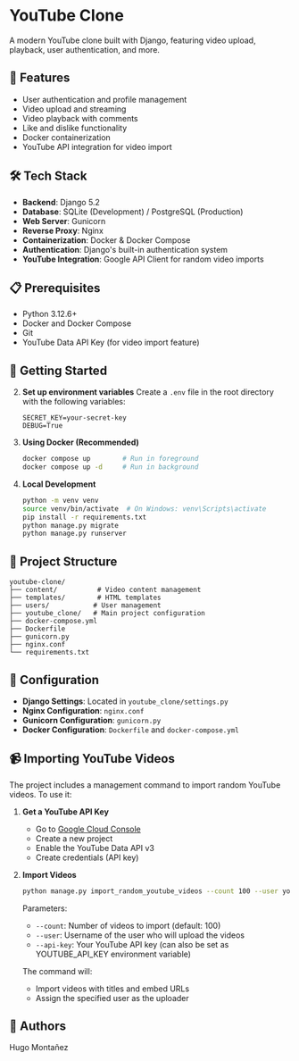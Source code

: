 # YouTube Clone

A modern YouTube clone built with Django, featuring video upload, playback, user authentication, and more.

## 🚀 Features

- User authentication and profile management
- Video upload and streaming
- Video playback with comments
- Like and dislike functionality
- Docker containerization
- YouTube API integration for video import

## 🛠️ Tech Stack

- **Backend**: Django 5.2
- **Database**: SQLite (Development) / PostgreSQL (Production)
- **Web Server**: Gunicorn
- **Reverse Proxy**: Nginx
- **Containerization**: Docker & Docker Compose
- **Authentication**: Django's built-in authentication system
- **YouTube Integration**: Google API Client for random video imports

## 📋 Prerequisites

- Python 3.12.6+
- Docker and Docker Compose
- Git
- YouTube Data API Key (for video import feature)

## 🚀 Getting Started


2. **Set up environment variables**
   Create a `.env` file in the root directory with the following variables:
   ```
   SECRET_KEY=your-secret-key
   DEBUG=True
   ```

3. **Using Docker (Recommended)**
   ```bash
   docker compose up        # Run in foreground
   docker compose up -d     # Run in background
   ```

4. **Local Development**
   ```bash
   python -m venv venv
   source venv/bin/activate  # On Windows: venv\Scripts\activate
   pip install -r requirements.txt
   python manage.py migrate
   python manage.py runserver
   ```

## 📁 Project Structure

```
youtube-clone/
├── content/          # Video content management
├── templates/        # HTML templates
├── users/           # User management
├── youtube_clone/   # Main project configuration
├── docker-compose.yml
├── Dockerfile
├── gunicorn.py
├── nginx.conf
└── requirements.txt
```

## 🔧 Configuration

- **Django Settings**: Located in `youtube_clone/settings.py`
- **Nginx Configuration**: `nginx.conf`
- **Gunicorn Configuration**: `gunicorn.py`
- **Docker Configuration**: `Dockerfile` and `docker-compose.yml`

## 📹 Importing YouTube Videos

The project includes a management command to import random YouTube videos. To use it:

1. **Get a YouTube API Key**
   - Go to [Google Cloud Console](https://console.cloud.google.com/)
   - Create a new project
   - Enable the YouTube Data API v3
   - Create credentials (API key)

2. **Import Videos**
   ```bash
   python manage.py import_random_youtube_videos --count 100 --user your_username --api-key YOUR_API_KEY
   ```

   Parameters:
   - `--count`: Number of videos to import (default: 100)
   - `--user`: Username of the user who will upload the videos
   - `--api-key`: Your YouTube API key (can also be set as YOUTUBE_API_KEY environment variable)

   The command will:
   - Import videos with titles and embed URLs
   - Assign the specified user as the uploader


## 👥 Authors

Hugo Montañez



